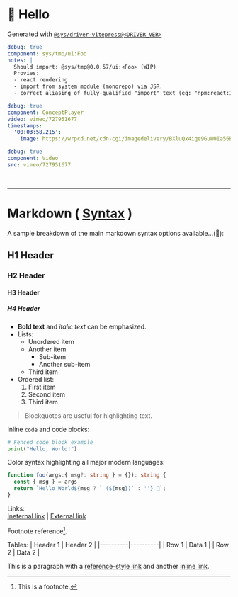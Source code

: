 # 👋 Hello

Generated with [`@sys/driver-vitepress@<DRIVER_VER>`](https://jsr.io/@sys/driver-vitepress@<DRIVER_VER>)


```yaml
debug: true
component: sys/tmp/ui:Foo
notes: |
  Should import: @sys/tmp@0.0.57/ui:<Foo> (WIP)
  Provies:
  - react rendering
  - import from system module (monorepo) via JSR.
  - correct aliasing of fully-qualified "import" text (eg: "npm:react:19.0.0" → "react")
```


```yaml
debug: true
component: ConceptPlayer
video: vimeo/727951677
timestamps: 
  '00:03:58.215': 
    image: https://wrpcd.net/cdn-cgi/imagedelivery/BXluQx4ige9GuW0Ia56BHw/28f5b7ed-67d1-419d-8db0-d95ae90e8100/rectcontain3
```



```yaml
debug: true
component: Video
src: vimeo/727951677
```

<p>&nbsp;</p>

---


# Markdown ( [Syntax](https://markdown-it.github.io/) )
A sample breakdown of the main markdown syntax options available...(🐷):


## H1 Header
### H2 Header
#### H3 Header
##### H4 Header

- **Bold text** and *italic text* can be emphasized.
- Lists:
  - Unordered item
  - Another item
    - Sub-item
    - Another sub-item
  - Third item
- Ordered list:
  1. First item
  2. Second item
  3. Third item

> Blockquotes are useful for highlighting text.

Inline `code` and code blocks:

```python
# Fenced code block example
print("Hello, World!")
```

Color syntax highlighting all major modern languages:

```ts
function foo(args:{ msg?: string } = {}): string {
  const { msg } = args
  return `Hello World${msg ? ` (${msg})` : ''} 👋`;
}
```


Links:  
[Ineternal link](#section) | [External link](https://example.com)  

Footnote reference[^1].

Tables:
| Header 1 | Header 2 |
|----------|----------|
| Row 1    | Data 1   |
| Row 2    | Data 2   |

[^1]: This is a footnote.

This is a paragraph with a [reference-style link][ref] and another [inline link](https://example.com).

[ref]: https://example.com "Optional title"
